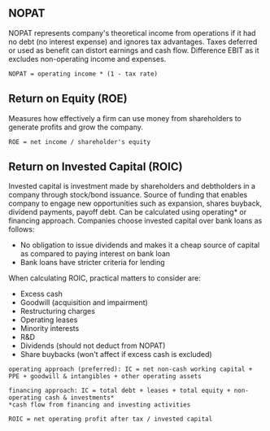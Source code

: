 ## NOPAT

NOPAT represents company's theoretical income from operations if it had no debt (no interest expense) and ignores tax advantages. Taxes deferred or used as benefit can distort earnings and cash flow. Difference EBIT as it excludes non-operating income and expenses.

```
NOPAT = operating income * (1 - tax rate)
```

## Return on Equity (ROE)

Measures how effectively a firm can use money from shareholders to generate profits and grow the company.

```
ROE = net income / shareholder's equity
```

## Return on Invested Capital (ROIC)

Invested capital is investment made by shareholders and debtholders in a company through stock/bond issuance. Source of funding that enables company to engage new opportunities such as expansion, shares buyback, dividend payments, payoff debt. Can be calculated using operating\* or financing approach. Companies choose invested capital over bank loans as follows:

- No obligation to issue dividends and makes it a cheap source of capital as compared to paying interest on bank loan
- Bank loans have stricter criteria for lending

When calculating ROIC, practical matters to consider are:

- Excess cash
- Goodwill (acquisition and impairment)
- Restructuring charges
- Operating leases
- Minority interests
- R&D
- Dividends (should not deduct from NOPAT)
- Share buybacks (won't affect if excess cash is excluded)

```
operating approach (preferred): IC = net non-cash working capital + PPE + goodwill & intangibles + other operating assets

financing approach: IC = total debt + leases + total equity + non-operating cash & investments*
*cash flow from financing and investing activities

ROIC = net operating profit after tax / invested capital
```
